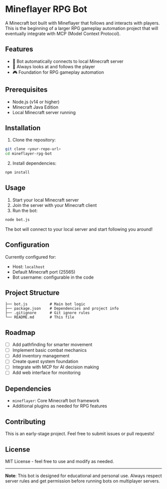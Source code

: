 # Mineflayer RPG Bot

A Minecraft bot built with Mineflayer that follows and interacts with players. This is the beginning of a larger RPG gameplay automation project that will eventually integrate with MCP (Model Context Protocol).

## Features

- 🤖 Bot automatically connects to local Minecraft server
- 👀 Always looks at and follows the player
- 🎮 Foundation for RPG gameplay automation

## Prerequisites

- Node.js (v14 or higher)
- Minecraft Java Edition
- Local Minecraft server running

## Installation

1. Clone the repository:
```bash
git clone <your-repo-url>
cd mineflayer-rpg-bot
```

2. Install dependencies:
```bash
npm install
```

## Usage

1. Start your local Minecraft server
2. Join the server with your Minecraft client
3. Run the bot:
```bash
node bot.js
```

The bot will connect to your local server and start following you around!

## Configuration

Currently configured for:
- Host: `localhost`
- Default Minecraft port (25565)
- Bot username: configurable in the code

## Project Structure

```
├── bot.js          # Main bot logic
├── package.json    # Dependencies and project info
├── .gitignore      # Git ignore rules
└── README.md       # This file
```

## Roadmap

- [ ] Add pathfinding for smarter movement
- [ ] Implement basic combat mechanics
- [ ] Add inventory management
- [ ] Create quest system foundation
- [ ] Integrate with MCP for AI decision making
- [ ] Add web interface for monitoring

## Dependencies

- `mineflayer`: Core Minecraft bot framework
- Additional plugins as needed for RPG features

## Contributing

This is an early-stage project. Feel free to submit issues or pull requests!

## License

MIT License - feel free to use and modify as needed.

---

**Note**: This bot is designed for educational and personal use. Always respect server rules and get permission before running bots on multiplayer servers.